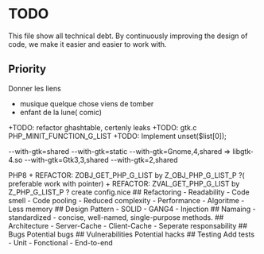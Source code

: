 # TODO

This file show all technical debt.
By continuously improving the design of code, we make it easier and easier to work with.

## Priority

Donner les liens
- musique quelque chose viens de tomber
- enfant de la lune( comic)


+TODO: refactor ghashtable, certenly leaks
+TODO: gtk.c PHP_MINIT_FUNCTION_G_LIST
+TODO: Implement unset($list[0]);


--with-gtk=shared
--with-gtk=static
--with-gtk=Gnome,4,shared => libgtk-4.so
--with-gtk=Gtk3,3,shared
--with-gtk=2,shared

<?php
require_once("Gtk.php");// Wrapper get latest
// set_include_path "gtk+-4.0"
require_once("gtk+-4.0/Gtk/Widget.php");
require_once("gtk+-3.0/Gtk/Widget.php");
require_once("gtk+-2.0/Gtk/Widget.php");

use VendorGnome\Gtk\Grid;// Wrapper --with-gtk=VendorGnome,4
use Gtk\Window;// Wrapper --with-gtk=4


Implemente g_hash_table, g_hash_table_iter, g_hash_func/g_equal_func
Compatibility PHP5 -> PHP8


+ REFACTOR: ZOBJ_GET_PHP_G_LIST by Z_OBJ_PHP_G_LIST_P ?( preferable work with pointer)
+ REFACTOR: ZVAL_GET_PHP_G_LIST by Z_PHP_G_LIST_P ?


create config.nice


## Refactoring
- Readability
- Code smell
- Code pooling
- Reduced complexity
- Performance
- Algoritme
- Less memory

## Design Pattern
- SOLID
- GANG4
- Injection

## Namaing
- standardized
- concise, well-named, single-purpose methods.

## Architecture 

- Server-Cache
- Client-Cache
- Seperate responsability

## Bugs
Potential bugs

## Vulnerabilities 
Potential hacks


## Testing
Add tests
- Unit
- Fonctional
- End-to-end




